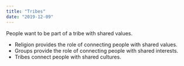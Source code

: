 ```yaml
---
title: "Tribes"
date: "2019-12-09"
---
```


People want to be part of a tribe with shared values. 
- Religion provides the role of connecting people with shared values. 
- Groups provide the role of connecting people with shared interests. 
- Tribes connect people with shared cultures.